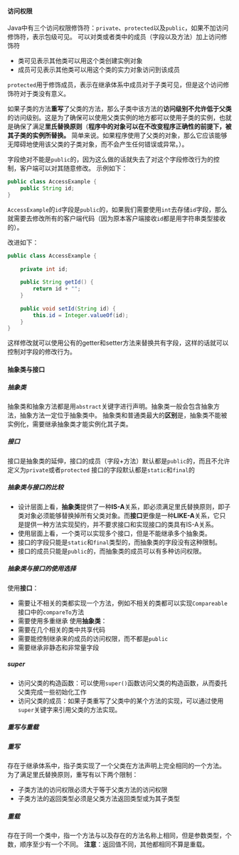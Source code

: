 #### 访问权限
Java中有三个访问权限修饰符：`private`、`protected`以及`public`，如果不加访问修饰符，表示包级可见。
可以对类或者类中的成员（字段以及方法）加上访问修饰符
- 类可见表示其他类可以用这个类创建实例对象
- 成员可见表示其他类可以用这个类的实力对象访问到该成员

`protected`用于修饰成员，表示在继承体系中成员对于子类可见，但是这个访问修饰符对于类没有意义。

如果子类的方法**重写**了父类的方法，那么子类中该方法的**访问级别不允许低于父类**的访问级别。这是为了确保可以使用父类实例的地方都可以使用子类的实例，也就是确保了满足**里氏替换原则**（**程序中的对象可以在不改变程序正确性的前提下，被其子类的实例所替换。** 简单来说。如果程序使用了父类的对象，那么它应该能够无障碍地使用该父类的子类对象，而不会产生任何错误或异常。）。

字段绝对不能是`public`的，因为这么做的话就失去了对这个字段修改行为的控制，客户端可以对其随意修改。
示例如下：
``` java
public class AccessExample {
    public String id;
}
```
`AccessExample`的`id`字段是`public`的，如果我们需要使用`int`去存储`id`字段，那么就需要去修改所有的客户端代码（因为原本客户端接收`id`都是用字符串类型接收的）。

改进如下：
``` java
public class AccessExample {  
  
    private int id;  
  
    public String getId() {  
        return id + "";  
    }  
  
    public void setId(String id) {  
        this.id = Integer.valueOf(id);  
    }  
}

```
这样修改就可以使用公有的getter和setter方法来替换共有字段，这样的话就可以控制对字段的修改行为。
#### 抽象类与接口
##### 抽象类
抽象类和抽象方法都是用`abstract`关键字进行声明。抽象类一般会包含抽象方法，抽象方法一定位于抽象类中。
抽象类和普通类最大的**区别**是，抽象类不能被实例化，需要继承抽象类才能实例化其子类。
##### 接口
接口是抽象类的延伸，接口的成员（字段+方法）默认都是`public`的，而且不允许定义为`private`或者`protected`
接口的字段默认都是`static`和`final`的
##### 抽象类与接口的比较
- 设计层面上看，**抽象类**提供了一种**IS-A**关系，即必须满足里氏替换原则，即子类对象必须能够替换掉所有父类对象。而**接口**更像是一种**LIKE-A**关系，它只是提供一种方法实现契约，并不要求接口和实现接口的类具有IS-A关系。
- 使用层面上看，一个类可以实现多个接口，但是不能继承多个抽象类。
- 接口的字段只能是`static`和`final`类型的，而抽象类的字段没有这种限制。
- 接口的成员只能是`public`的，而抽象类的成员可以有多种访问权限。
##### 抽象类与接口的使用选择
使用**接口**：
- 需要让不相关的类都实现一个方法，例如不相关的类都可以实现`Compareable`接口中的`compareTo`方法
- 需要使用多重继承
使用**抽象类**：
- 需要在几个相关的类中共享代码
- 需要能控制继承来的成员的访问权限，而不都是`public`
- 需要继承非静态和非常量字段
##### super
- 访问父类的构造函数：可以使用`super()`函数访问父类的构造函数，从而委托父类完成一些初始化工作
- 访问父类的成员：如果子类重写了父类中的某个方法的实现，可以通过使用`super`关键字来引用父类的方法实现。
##### 重写与重载
##### 重写
存在于继承体系中，指子类实现了一个父类在方法声明上完全相同的一个方法。
为了满足里氏替换原则，重写有以下两个限制：
- 子类方法的访问权限必须大于等于父类方法的访问权限
- 子类方法的返回类型必须是父类方法返回类型或为其子类型
##### 重载
存在于同一个类中，指一个方法与以及存在的方法名称上相同，但是参数类型，个数，顺序至少有一个不同。
**注意**：返回值不同，其他都相同不算是重载。